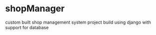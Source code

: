 # shopManager
custom built shop management system project build using django with support for database
